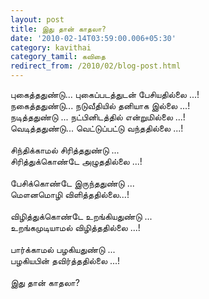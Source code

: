 ```yaml
---
layout: post
title: இது தான் காதலா?
date: '2010-02-14T03:59:00.006+05:30'
category: kavithai
category_tamil: கவிதை
redirect_from: /2010/02/blog-post.html
---
```


புகைத்ததுண்டு... புகைப்படத்துடன் பேசியதில்லை ...!<br />
நகைத்ததுண்டு... நடுவீதியில் தனியாக இல்லை ...!<br />
நடித்ததுண்டு ... நட்பினிடத்தில் என்றுமில்லை  ...!<br />
வெடித்ததுண்டு... வெட்டுப்பட்டு வந்ததில்லை ...!<br />
<br />
சிந்திக்காமல் சிரித்ததுண்டு ...<br />
சிரித்துக்கொண்டே அழுததில்லை ...!<br />
<br />
பேசிக்கொண்டே இருந்ததுண்டு ...<br />
மௌனமொழி விளித்ததில்லை...!<br />
<br />
விழித்துக்கொண்டே உறங்கியதுண்டு ...<br />
உறங்கமுடியாமல் விழித்ததில்லை ...!<br />
<br />
பார்க்காமல் பழகியதுண்டு ...<br />
பழகியபின் தவிர்த்ததில்லை ...!<br />
<br />
இது தான் காதலா?<br />
<br />